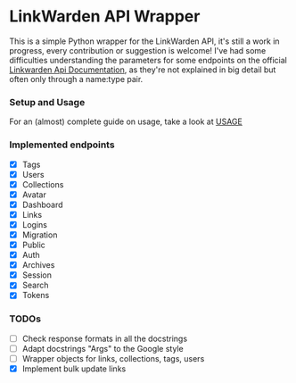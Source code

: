 # LinkWarden API Wrapper
This is a simple Python wrapper for the LinkWarden API, it's still a work in progress, every contribution or suggestion is welcome!
I've had some difficulties understanding the parameters for some endpoints on the official [Linkwarden Api Documentation](https://docs.linkwarden.app/api/api-introduction), as they're not explained in big detail but often only through a name:type pair.

### Setup and Usage

For an (almost) complete guide on usage, take a look at [USAGE](USAGE.md)

### Implemented endpoints
- [x] Tags
- [x] Users
- [x] Collections
- [x] Avatar
- [x] Dashboard
- [x] Links
- [x] Logins
- [x] Migration
- [x] Public
- [x] Auth
- [x] Archives
- [x] Session
- [x] Search
- [x] Tokens 

### TODOs
- [ ] Check response formats in all the docstrings
- [ ] Adapt docstrings "Args" to the Google style
- [ ] Wrapper objects for links, collections, tags, users
- [x] Implement bulk update links
